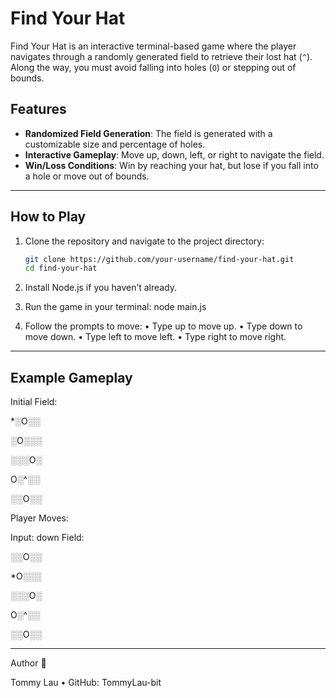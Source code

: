 # Find Your Hat

Find Your Hat is an interactive terminal-based game where the player navigates through a randomly generated field to retrieve their lost hat (`^`). Along the way, you must avoid falling into holes (`O`) or stepping out of bounds.

## Features

- **Randomized Field Generation**: The field is generated with a customizable size and percentage of holes.
- **Interactive Gameplay**: Move up, down, left, or right to navigate the field.
- **Win/Loss Conditions**: Win by reaching your hat, but lose if you fall into a hole or move out of bounds.

---

## How to Play

1. Clone the repository and navigate to the project directory:
   ```bash
   git clone https://github.com/your-username/find-your-hat.git
   cd find-your-hat

2.	Install Node.js if you haven’t already.

3.	Run the game in your terminal: node main.js

4.	Follow the prompts to move:
	•	Type up to move up.
	•	Type down to move down.
	•	Type left to move left.
	•	Type right to move right.

---

## Example Gameplay

Initial Field:

*░O░░

░O░░░

░░░O░

O░^░░

░░O░░

Player Moves:

Input: down
Field:

░░O░░

*O░░░

░░░O░

O░^░░

░░O░░

---

Author 👤

Tommy Lau • GitHub: TommyLau-bit